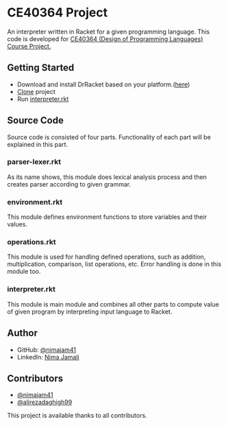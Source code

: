 # CE40364 Project
An interpreter written in Racket for a given programming language. This code is developed for [CE40364 (Design of Programming Languages) Course Project.](http://ce.sharif.edu/courses/99-00/1/ce364-1/index.php)

## Getting Started
- Download and install DrRacket based on your platform.([here](https://download.racket-lang.org/))
- [Clone](https://github.com/alirezadaghigh99/PL-Project) project
- Run [interpreter.rkt](https://github.com/alirezadaghigh99/PL-Project/blob/master/interpreter.rkt)

## Source Code
Source code is consisted of four parts. Functionality of each part will be explained in this part.

### parser-lexer.rkt
As its name shows, this module does lexical analysis process and then creates parser according to given grammar.

### environment.rkt
This module defines environment functions to store variables and their values.

### operations.rkt
This module is used for handling defined operations, such as addition, multiplication, comparison, list operations, etc. Error handling is done in this module too.

### interpreter.rkt
This module is main module and combines all other parts to compute value of given program by interpreting input language to Racket.

## Author
- GitHub: [@nimajam41](https://github.com/nimajam41)
- LinkedIn: [Nima Jamali](https://www.linkedin.com/in/nima-jamali-5b1521195/)

## Contributors
- [@nimajam41](https://github.com/nimajam41)
- [@alirezadaghigh99](https://github.com/alirezadaghigh99)

This project is available thanks to all contributors.

